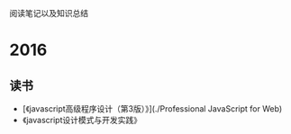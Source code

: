 阅读笔记以及知识总结
# 2016
## 读书
- [《javascript高级程序设计（第3版）》](./Professional JavaScript for Web)
- 《javascript设计模式与开发实践》

